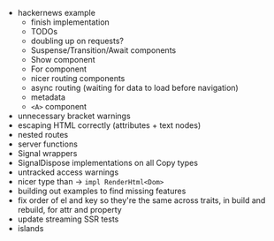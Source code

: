 - hackernews example
  - finish implementation
  - TODOs
  - doubling up on requests?
  - Suspense/Transition/Await components
  - Show component
  - For component
  - nicer routing components
  - async routing (waiting for data to load before navigation)
  - metadata
  - `<A>` component
- unnecessary bracket warnings
- escaping HTML correctly (attributes + text nodes)
- nested routes
- server functions
- Signal wrappers
- SignalDispose implementations on all Copy types
- untracked access warnings
- nicer type than -> `impl RenderHtml<Dom>`
- building out examples to find missing features
- fix order of el and key so they're the same across traits, in build and rebuild, for attr and property
- update streaming SSR tests
- islands
